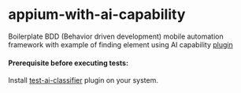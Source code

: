 # appium-with-ai-capability
Boilerplate BDD (Behavior driven development) mobile automation framework with example of finding element using AI capability [plugin](https://github.com/testdotai/appium-classifier-plugin)

#### Prerequisite before executing tests:

Install [test-ai-classifier](https://github.com/testdotai/appium-classifier-plugin) plugin on your system.
